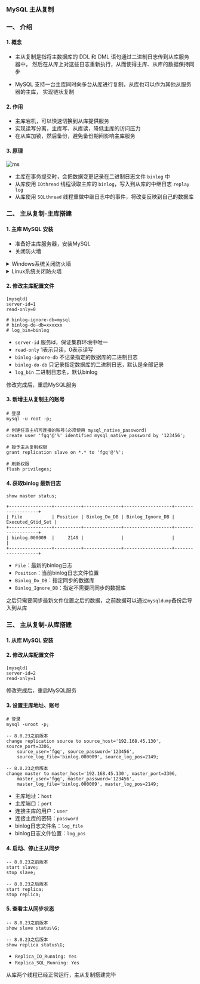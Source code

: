 ### MySQL 主从复制

### 一、 介绍
#### 1. 概念
* 主从复制是指将主数据库的 DDL 和 DML 语句通过二进制日志传到从库服务器中，
然后在从库上对这些日志重新执行，从而使得主库、从库的数据保持同步

* MySQL 支持一台主库同时向多台从库进行复制，从库也可以作为其他从服务器的主库，
实现链状复制

#### 2. 作用
* 主库宕机，可以快速切换到从库提供服务
* 实现读写分离，主库写、从库读，降低主库的访问压力
* 在从库加锁，然后备份，避免备份期间影响主库服务

#### 3. 原理
![ms](https://fgq233.github.io/imgs/mysql/ms.png)

* 主库在事务提交时，会把数据变更记录在二进制日志文件 `binlog` 中
* 从库使用 `IOthread` 线程读取主库的 `binlog`，写入到从库的中继日志 `replay log`
* 从库使用 `SQLthread` 线程重做中继日志中的事件，将改变反映到自己的数据库



### 二、 主从复制-主库搭建
#### 1. 主库 MySQL 安装
* 准备好主库服务器，安装MySQL
* 关闭防火墙 



<details><summary>Windows系统关闭防火墙</summary><pre>
<code>关闭 所有防火墙，off关闭 on开启
netsh advfirewall set allprofile state off 
</code></pre></details>


<details><summary>Linux系统关闭防火墙</summary><pre>
<code>只开放指定的3306端口号
firewall-cmd --zone=public --add-port=3306/tcp --permanent  
firewall-cmd --reload

关闭服务器整个防火墙
systemctl stop firewalld
systemctl disable firewalld
</code></pre></details>



#### 2. 修改主库配置文件
```
[mysqld]
server-id=1
read-only=0

# binlog-ignore-db=mysql
# binlog-do-db=xxxxxx
# log_bin=binlog
```


* `server-id` 服务id，保证集群环境中唯一
* `read-only` 1表示只读，0表示读写
* `binlog-ignore-db` 不记录指定的数据库的二进制日志
* `binlog-do-db` 只记录指定数据库的二进制日志，默认是全部记录
* `log_bin` 二进制日志名，默认binlog

修改完成后，重启MySQL服务


#### 3. 新增主从复制主的账号
```
# 登录
mysql -u root -p;

# 创建任意主机可连接的账号(必须使用 mysql_native_password)
create user 'fgq'@'%' identified mysql_native_password by '123456';

# 授予主从复制权限
grant replication slave on *.* to 'fgq'@'%';

# 刷新权限		
flush privileges;
```

 
#### 4. 获取binlog 最新日志
```
show master status;

+----------------+----------+--------------+------------------+-------------------+
| File           | Position | Binlog_Do_DB | Binlog_Ignore_DB | Executed_Gtid_Set |
+----------------+----------+--------------+------------------+-------------------+
| binlog.000009  |     2149 |              |                  |                   |
+----------------+----------+--------------+------------------+-------------------+
```

* `File`：最新的binlog日志
* `Position`：当前binlog日志文件位置
* `Binlog_Do_DB`：指定同步的数据库
* `Binlog_Ignore_DB`：指定不需要同同步的数据库

之后只需要同步最新文件位置之后的数据，之前数据可以通过`mysqldump`备份后导入到从库



### 三、 主从复制-从库搭建
#### 1. 从库 MySQL 安装
#### 2. 修改从库配置文件
```
[mysqld]
server-id=2
read-only=1
```

修改完成后，重启MySQL服务


#### 3. 设置主库地址、账号
```
# 登录
mysql -uroot -p;

-- 8.0.23之前版本
change replication source to source_host='192.168.45.130', source_port=3306, 
    source_user='fgq', source_password='123456',
    source_log_file='binlog.000009', source_log_pos=2149;

-- 8.0.23之后版本
change master to master_host='192.168.45.130', master_port=3306, 
    master_user='fgq', master_password='123456',
    master_log_file='binlog.000009', master_log_pos=2149;
```


* 主库地址：`host`
* 主库端口：`port`
* 连接主库的用户：`user`
* 连接主库的密码：`password`
* binlog日志文件名：`log_file`
* binlog日志文件位置：`log_pos`


#### 4. 启动、停止主从同步
```
-- 8.0.23之前版本
start slave;
stop slave;

-- 8.0.23之后版本
start replica;
stop replica;
```


#### 5. 查看主从同步状态
```
-- 8.0.23之前版本
show slave status\G;

-- 8.0.23之后版本
show replica status\G;
```



* `Replica_IO_Running: Yes`
* `Replica_SQL_Running: Yes`

从库两个线程已经正常运行，主从复制搭建完毕





